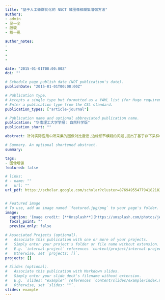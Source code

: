 ```yaml
---
title: "基于人工蜂群优化的 NSCT 域图像模糊集增强方法"
authors:
- admin
- 吴一全
- 殷骏
- 戴一冕

author_notes:
- 
-
- 
-

date: "2015-01-01T00:00:00Z"
doi: ""

# Schedule page publish date (NOT publication's date).
publishDate: "2015-01-01T00:00:00Z"

# Publication type.
# Accepts a single type but formatted as a YAML list (for Hugo requirements).
# Enter a publication type from the CSL standard.
publication_types: ["article-journal"]

# Publication name and optional abbreviated publication name.
publication: "华南理工大学学报: 自然科学版"
publication_short: ""

abstract: 针对实际应用中所采集的图像对比度低,边缘细节模糊的问题,提出了基于非下采样Contourlet变换(NSCT),模糊集,人工蜂群(ABC)优化的自适应图像增强方法.首先对输入图像进行NSCT分解,得到一个低频子带和多个高频子带;然后依据贝叶斯萎缩阈值和非线性增益函数增强高频子带系数,采用模糊增强法增强低频子带系数,并利用ABC算法优化其中的模糊参数,以提高模糊增强法的自适应性;接着用低频子带图像的信息熵作为ABC算法的适应度函数,同时引入较劣种群随机初始化策略改进ABC算法,以缩短增强方法的运行时间.文中采用该增强方法对淡水鱼,铁轨表面,储粮害虫3类图像进行了增强实验,并依据主观视觉效果和对比度增益,清晰度增益,信息熵3个客观定量评价指标,对文中方法及其他3种同类增强方法进行了比较.结果表明,所提出的方法视觉效果最佳,能提高图像的对比度和清晰度,目标边缘光滑,且增加了图像的信息量,便于后续准确地进行图像检测与识别.

# Summary. An optional shortened abstract.
summary: 

tags:
- 图像增强
featured: false

# links:
# - name: ""
#   url: ""
url_pdf: https://scholar.google.com/scholar?cluster=8769495547794182182&hl=en&oi=scholarr


# Featured image
# To use, add an image named `featured.jpg/png` to your page's folder. 
image:
  caption: 'Image credit: [**Unsplash**](https://unsplash.com/photos/jdD8gXaTZsc)'
  focal_point: ""
  preview_only: false

# Associated Projects (optional).
#   Associate this publication with one or more of your projects.
#   Simply enter your project's folder or file name without extension.
#   E.g. `internal-project` references `content/project/internal-project/index.md`.
#   Otherwise, set `projects: []`.
projects: []

# Slides (optional).
#   Associate this publication with Markdown slides.
#   Simply enter your slide deck's filename without extension.
#   E.g. `slides: "example"` references `content/slides/example/index.md`.
#   Otherwise, set `slides: ""`.
slides: example
---
```

